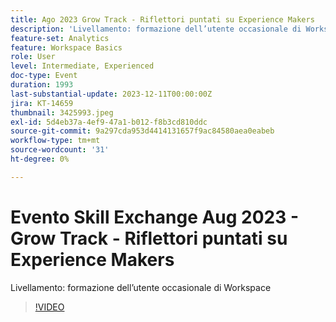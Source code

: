 ```yaml
---
title: Ago 2023 Grow Track - Riflettori puntati su Experience Makers
description: 'Livellamento: formazione dell’utente occasionale di Workspace'
feature-set: Analytics
feature: Workspace Basics
role: User
level: Intermediate, Experienced
doc-type: Event
duration: 1993
last-substantial-update: 2023-12-11T00:00:00Z
jira: KT-14659
thumbnail: 3425993.jpeg
exl-id: 5d4eb37a-4ef9-47a1-b012-f8b3cd810ddc
source-git-commit: 9a297cda953d4414131657f9ac84580aea0eabeb
workflow-type: tm+mt
source-wordcount: '31'
ht-degree: 0%

---
```


# Evento Skill Exchange Aug 2023 - Grow Track - Riflettori puntati su Experience Makers

Livellamento: formazione dell’utente occasionale di Workspace

>[!VIDEO](https://video.tv.adobe.com/v/3425993/?learn=on)
